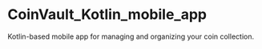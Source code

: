 # CoinVault_Kotlin_mobile_app
Kotlin-based mobile app for managing and organizing your coin collection.
